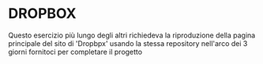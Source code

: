 # DROPBOX

Questo esercizio più lungo degli altri richiedeva la riproduzione della pagina principale del sito di 'Dropbpx' usando la stessa repository nell'arco dei 3 giorni fornitoci per completare il progetto
